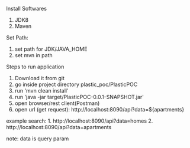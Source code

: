Install Softwares
1. JDK8
2. Maven 

Set Path:
1. set path for JDK/JAVA_HOME
2. set mvn in path

Steps to run application
1. Download it from git 
2. go inside project directory plastic_poc/PlasticPOC
3. run 'mvn clean install'
4. run 'java -jar target/PlasticPOC-0.0.1-SNAPSHOT.jar'
5. open browser/rest client(Postman)
6. open url (get request): http://localhost:8090/api?data=${apartments}

example search: 1. http://localhost:8090/api?data=homes
		2. http://localhost:8090/api?data=apartments

note: data is query param
